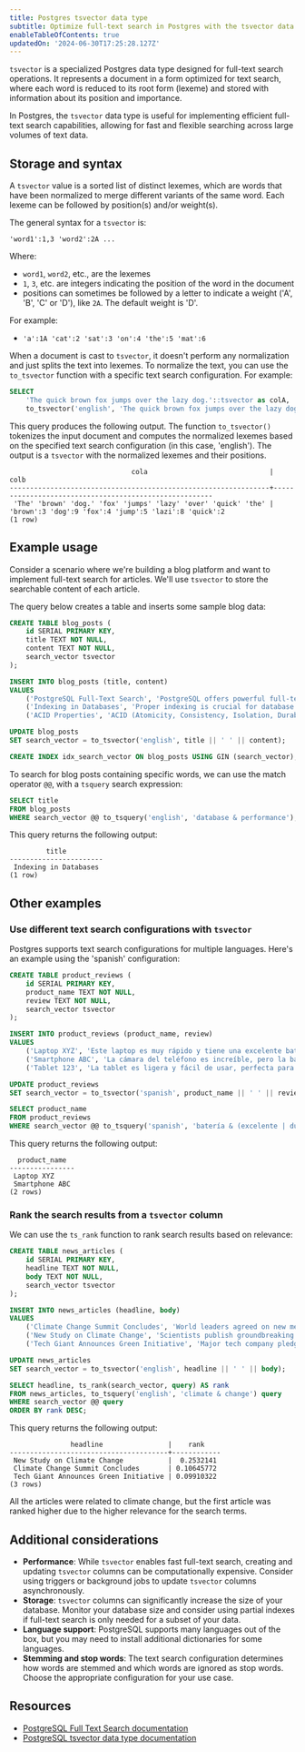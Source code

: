 ```yaml
---
title: Postgres tsvector data type
subtitle: Optimize full-text search in Postgres with the tsvector data type
enableTableOfContents: true
updatedOn: '2024-06-30T17:25:28.127Z'
---
```


`tsvector` is a specialized Postgres data type designed for full-text search operations. It represents a document in a form optimized for text search, where each word is reduced to its root form (lexeme) and stored with information about its position and importance.

In Postgres, the `tsvector` data type is useful for implementing efficient full-text search capabilities, allowing for fast and flexible searching across large volumes of text data.

<CTA />

## Storage and syntax

A `tsvector` value is a sorted list of distinct lexemes, which are words that have been normalized to merge different variants of the same word. Each lexeme can be followed by position(s) and/or weight(s).

The general syntax for a `tsvector` is:

```
'word1':1,3 'word2':2A ...
```

Where:

- `word1`, `word2`, etc., are the lexemes
- `1`, `3`, etc. are integers indicating the position of the word in the document
- positions can sometimes be followed by a letter to indicate a weight ('A', 'B', 'C' or 'D'), like `2A`. The default weight is 'D'.

For example:

- `'a':1A 'cat':2 'sat':3 'on':4 'the':5 'mat':6`

When a document is cast to `tsvector`, it doesn't perform any normalization and just splits the text into lexemes. To normalize the text, you can use the `to_tsvector` function with a specific text search configuration. For example:

```sql
SELECT
    'The quick brown fox jumps over the lazy dog.'::tsvector as colA,
    to_tsvector('english', 'The quick brown fox jumps over the lazy dog.') as colB;
```

This query produces the following output. The function `to_tsvector()` tokenizes the input document and computes the normalized lexemes based on the specified text search configuration (in this case, 'english'). The output is a `tsvector` with the normalized lexemes and their positions.

```text
                              cola                              |                         colb
----------------------------------------------------------------+-------------------------------------------------------
 'The' 'brown' 'dog.' 'fox' 'jumps' 'lazy' 'over' 'quick' 'the' | 'brown':3 'dog':9 'fox':4 'jump':5 'lazi':8 'quick':2
(1 row)
```

## Example usage

Consider a scenario where we're building a blog platform and want to implement full-text search for articles. We'll use `tsvector` to store the searchable content of each article.

The query below creates a table and inserts some sample blog data:

```sql
CREATE TABLE blog_posts (
    id SERIAL PRIMARY KEY,
    title TEXT NOT NULL,
    content TEXT NOT NULL,
    search_vector tsvector
);

INSERT INTO blog_posts (title, content)
VALUES
    ('PostgreSQL Full-Text Search', 'PostgreSQL offers powerful full-text search capabilities using tsvector and tsquery.'),
    ('Indexing in Databases', 'Proper indexing is crucial for database performance. It can significantly speed up query execution.'),
    ('ACID Properties', 'ACID (Atomicity, Consistency, Isolation, Durability) properties ensure reliable processing of database transactions.');

UPDATE blog_posts
SET search_vector = to_tsvector('english', title || ' ' || content);

CREATE INDEX idx_search_vector ON blog_posts USING GIN (search_vector);
```

To search for blog posts containing specific words, we can use the match operator `@@`, with a `tsquery` search expression:

```sql
SELECT title
FROM blog_posts
WHERE search_vector @@ to_tsquery('english', 'database & performance');
```

This query returns the following output:

```text
         title
-----------------------
 Indexing in Databases
(1 row)
```

## Other examples

### Use different text search configurations with `tsvector`

Postgres supports text search configurations for multiple languages. Here's an example using the 'spanish' configuration:

```sql
CREATE TABLE product_reviews (
    id SERIAL PRIMARY KEY,
    product_name TEXT NOT NULL,
    review TEXT NOT NULL,
    search_vector tsvector
);

INSERT INTO product_reviews (product_name, review)
VALUES
    ('Laptop XYZ', 'Este laptop es muy rápido y tiene una excelente batería.'),
    ('Smartphone ABC', 'La cámara del teléfono es increíble, pero la batería no dura mucho.'),
    ('Tablet 123', 'La tablet es ligera y fácil de usar, perfecta para leer libros.');

UPDATE product_reviews
SET search_vector = to_tsvector('spanish', product_name || ' ' || review);

SELECT product_name
FROM product_reviews
WHERE search_vector @@ to_tsquery('spanish', 'batería & (excelente | dura)');
```

This query returns the following output:

```text
  product_name
----------------
 Laptop XYZ
 Smartphone ABC
(2 rows)
```

### Rank the search results from a `tsvector` column

We can use the `ts_rank` function to rank search results based on relevance:

```sql
CREATE TABLE news_articles (
    id SERIAL PRIMARY KEY,
    headline TEXT NOT NULL,
    body TEXT NOT NULL,
    search_vector tsvector
);

INSERT INTO news_articles (headline, body)
VALUES
    ('Climate Change Summit Concludes', 'World leaders agreed on new measures to combat global warming at the climate summit.'),
    ('New Study on Climate Change', 'Scientists publish groundbreaking research on the effects of climate change on biodiversity.'),
    ('Tech Giant Announces Green Initiative', 'Major tech company pledges to be carbon neutral by 2030 in fight against climate change.');

UPDATE news_articles
SET search_vector = to_tsvector('english', headline || ' ' || body);

SELECT headline, ts_rank(search_vector, query) AS rank
FROM news_articles, to_tsquery('english', 'climate & change') query
WHERE search_vector @@ query
ORDER BY rank DESC;
```

This query returns the following output:

```text
               headline                |    rank
---------------------------------------+------------
 New Study on Climate Change           |  0.2532141
 Climate Change Summit Concludes       | 0.10645772
 Tech Giant Announces Green Initiative | 0.09910322
(3 rows)
```

All the articles were related to climate change, but the first article was ranked higher due to the higher relevance for the search terms.

## Additional considerations

- **Performance**: While `tsvector` enables fast full-text search, creating and updating `tsvector` columns can be computationally expensive. Consider using triggers or background jobs to update `tsvector` columns asynchronously.
- **Storage**: `tsvector` columns can significantly increase the size of your database. Monitor your database size and consider using partial indexes if full-text search is only needed for a subset of your data.
- **Language support**: PostgreSQL supports many languages out of the box, but you may need to install additional dictionaries for some languages.
- **Stemming and stop words**: The text search configuration determines how words are stemmed and which words are ignored as stop words. Choose the appropriate configuration for your use case.

## Resources

- [PostgreSQL Full Text Search documentation](https://www.postgresql.org/docs/current/textsearch.html)
- [PostgreSQL tsvector data type documentation](https://www.postgresql.org/docs/current/datatype-textsearch.html)

<NeedHelp />
